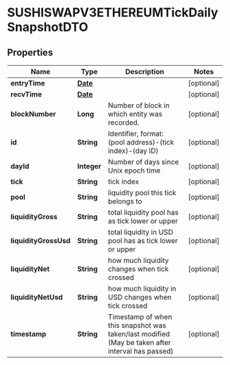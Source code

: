 

# SUSHISWAPV3ETHEREUMTickDailySnapshotDTO

## Properties

Name | Type | Description | Notes
------------ | ------------- | ------------- | -------------
**entryTime** | [**Date**](Date.md) |  |  [optional]
**recvTime** | [**Date**](Date.md) |  |  [optional]
**blockNumber** | **Long** | Number of block in which entity was recorded. |  [optional]
**id** | **String** | Identifier, format: (pool address)-(tick index)-(day ID) |  [optional]
**dayId** | **Integer** | Number of days since Unix epoch time |  [optional]
**tick** | **String** | tick index |  [optional]
**pool** | **String** | liquidity pool this tick belongs to |  [optional]
**liquidityGross** | **String** | total liquidity pool has as tick lower or upper |  [optional]
**liquidityGrossUsd** | **String** | total liquidity in USD pool has as tick lower or upper |  [optional]
**liquidityNet** | **String** | how much liquidity changes when tick crossed |  [optional]
**liquidityNetUsd** | **String** | how much liquidity in USD changes when tick crossed |  [optional]
**timestamp** | **String** | Timestamp of when this snapshot was taken/last modified (May be taken after interval has passed) |  [optional]




